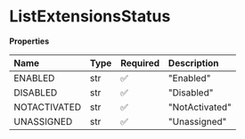 # ListExtensionsStatus

**Properties**

| Name         | Type | Required | Description    |
| :----------- | :--- | :------- | :------------- |
| ENABLED      | str  | ✅       | "Enabled"      |
| DISABLED     | str  | ✅       | "Disabled"     |
| NOTACTIVATED | str  | ✅       | "NotActivated" |
| UNASSIGNED   | str  | ✅       | "Unassigned"   |

<!-- This file was generated by liblab | https://liblab.com/ -->
